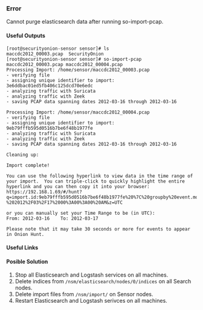 ### Error
Cannot purge elasticsearch data after running so-import-pcap. 

#### Useful Outputs
```
[root@securityonion-sensor sensor]# ls
maccdc2012_00003.pcap  SecurityOnion
[root@securityonion-sensor sensor]# so-import-pcap maccdc2012_00003.pcap maccdc2012_00004.pcap                                                                                  
Processing Import: /home/sensor/maccdc2012_00003.pcap
- verifying file
- assigning unique identifier to import: 3e6ddbac01ed5fb406c125dcd70e6edc
- analyzing traffic with Suricata
- analyzing traffic with Zeek
- saving PCAP data spanning dates 2012-03-16 through 2012-03-16

Processing Import: /home/sensor/maccdc2012_00004.pcap
- verifying file
- assigning unique identifier to import: 9eb79fffb595d0516b7be6f48b1977fe
- analyzing traffic with Suricata
- analyzing traffic with Zeek
- saving PCAP data spanning dates 2012-03-16 through 2012-03-16

Cleaning up:

Import complete!

You can use the following hyperlink to view data in the time range of your import.  You can triple-click to quickly highlight the entire hyperlink and you can then copy it into your browser:
https://192.168.1.69/#/hunt?q=import.id:9eb79fffb595d0516b7be6f48b1977fe%20%7C%20groupby%20event.module%20event.dataset&t=2012%2F03%2F16%2000%3A00%3A00%20AM%20-%202012%2F03%2F17%2000%3A00%3A00%20AM&z=UTC

or you can manually set your Time Range to be (in UTC):
From: 2012-03-16    To: 2012-03-17

Please note that it may take 30 seconds or more for events to appear in Onion Hunt.

```
#### Useful Links


#### Posible Solution
1. Stop all Elasticsearch and Logstash services on all machines. 
2. Delete indices from `/nsm/elasticsearch/nodes/0/indices` on all Search nodes. 
3. Delete import files from `/nsm/import/` on Sensor nodes. 
4. Restart Elasticsearch and Logstash serivces on all machines. 

